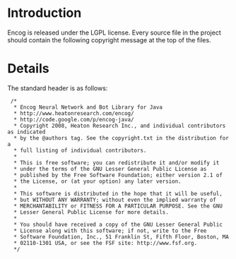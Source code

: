 # Introduction #

Encog is released under the LGPL license.  Every source file in the project should contain the following copyright message at the top of the files.


# Details #
The standard header is as follows:
```
 /*
  * Encog Neural Network and Bot Library for Java
  * http://www.heatonresearch.com/encog/
  * http://code.google.com/p/encog-java/
  * Copyright 2008, Heaton Research Inc., and individual contributors as indicated
  * by the @authors tag. See the copyright.txt in the distribution for a
  * full listing of individual contributors.
  *
  * This is free software; you can redistribute it and/or modify it
  * under the terms of the GNU Lesser General Public License as
  * published by the Free Software Foundation; either version 2.1 of
  * the License, or (at your option) any later version.
  *
  * This software is distributed in the hope that it will be useful,
  * but WITHOUT ANY WARRANTY; without even the implied warranty of
  * MERCHANTABILITY or FITNESS FOR A PARTICULAR PURPOSE. See the GNU
  * Lesser General Public License for more details.
  *
  * You should have received a copy of the GNU Lesser General Public
  * License along with this software; if not, write to the Free
  * Software Foundation, Inc., 51 Franklin St, Fifth Floor, Boston, MA
  * 02110-1301 USA, or see the FSF site: http://www.fsf.org.
  */
```